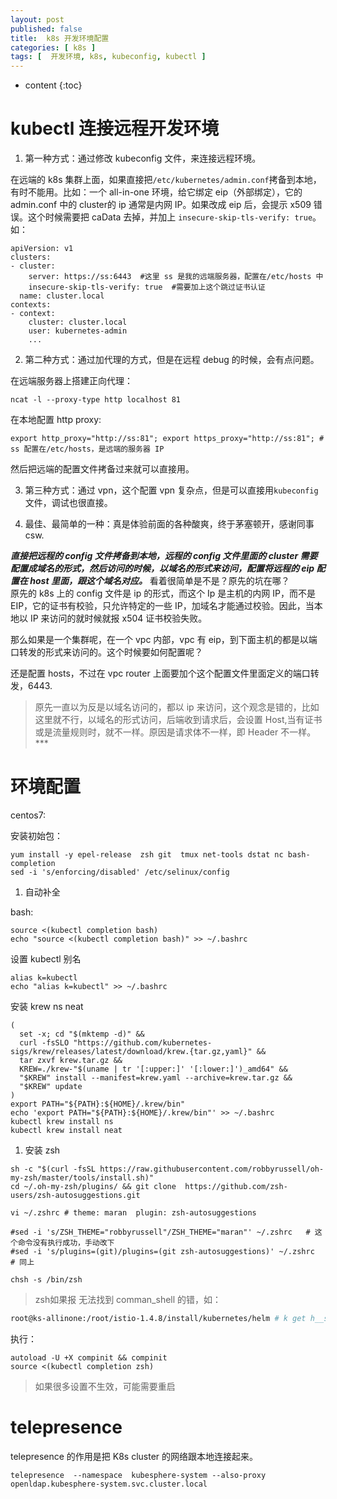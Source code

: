 ```yaml
---
layout: post
published: false
title:  k8s 开发环境配置
categories: [ k8s ]
tags: [  开发环境, k8s, kubeconfig, kubectl ]
---
```

* content
{:toc}

# kubectl 连接远程开发环境

1. 第一种方式：通过修改 kubeconfig 文件，来连接远程环境。


在远端的 k8s 集群上面，如果直接把`/etc/kubernetes/admin.conf`拷备到本地，有时不能用。比如：一个 all-in-one 环境，给它绑定 eip（外部绑定），它的 admin.conf 中的 cluster的 ip 通常是内网 IP。如果改成 eip 后，会提示 x509 错误。这个时候需要把 caData 去掉，并加上 `insecure-skip-tls-verify: true`。如：

```
apiVersion: v1
clusters:
- cluster:
    server: https://ss:6443  #这里 ss 是我的远端服务器，配置在/etc/hosts 中
    insecure-skip-tls-verify: true  #需要加上这个跳过证书认证
  name: cluster.local
contexts:
- context:
    cluster: cluster.local
    user: kubernetes-admin
    ...
```

2. 第二种方式：通过加代理的方式，但是在远程 debug 的时候，会有点问题。

在远端服务器上搭建正向代理：
```
ncat -l --proxy-type http localhost 81
```

在本地配置 http proxy:
```
export http_proxy="http://ss:81"; export https_proxy="http://ss:81"; # ss 配置在/etc/hosts，是远端的服务器 IP
```

 然后把远端的配置文件拷备过来就可以直接用。


3. 第三种方式：通过 vpn，这个配置 vpn 复杂点，但是可以直接用`kubeconfig`文件，调试也很直接。

4. 最佳、最简单的一种：真是体验前面的各种酸爽，终于茅塞顿开，感谢同事 csw.

***直接把远程的 config 文件拷备到本地，远程的 config 文件里面的 cluster 需要配置成域名的形式，然后访问的时候，以域名的形式来访问，配置将远程的 eip 配置在 host 里面，跟这个域名对应。***  看着很简单是不是？原先的坑在哪？  
原先的 k8s 上的 config 文件是 ip 的形式，而这个 Ip 是主机的内网 IP，而不是 EIP，它的证书有校验，只允许特定的一些 IP，加域名才能通过校验。因此，当本地以 IP 来访问的就时候就报 x504 证书校验失败。

那么如果是一个集群呢，在一个 vpc 内部，vpc 有 eip，到下面主机的都是以端口转发的形式来访问的。这个时候要如何配置呢？

还是配置 hosts，不过在 vpc router 上面要加个这个配置文件里面定义的端口转发，6443.

>原先一直以为反是以域名访问的，都以 ip 来访问，这个观念是错的，比如这里就不行，以域名的形式访问，后端收到请求后，会设置 Host,当有证书或是流量规则时，就不一样。原因是请求体不一样，即 Header 不一样。***

# 环境配置

centos7:

安装初始包：

```
yum install -y epel-release  zsh git  tmux net-tools dstat nc bash-completion
sed -i 's/enforcing/disabled' /etc/selinux/config
```

1. 自动补全

bash:
```
source <(kubectl completion bash)
echo "source <(kubectl completion bash)" >> ~/.bashrc
```

设置 kubectl 别名
```
alias k=kubectl
echo "alias k=kubectl" >> ~/.bashrc
```

安装 krew ns neat
```
(
  set -x; cd "$(mktemp -d)" &&
  curl -fsSLO "https://github.com/kubernetes-sigs/krew/releases/latest/download/krew.{tar.gz,yaml}" &&
  tar zxvf krew.tar.gz &&
  KREW=./krew-"$(uname | tr '[:upper:]' '[:lower:]')_amd64" &&
  "$KREW" install --manifest=krew.yaml --archive=krew.tar.gz &&
  "$KREW" update
)
export PATH="${PATH}:${HOME}/.krew/bin"
echo 'export PATH="${PATH}:${HOME}/.krew/bin"' >> ~/.bashrc
kubectl krew install ns
kubectl krew install neat
```


1. 安装 zsh

```
sh -c "$(curl -fsSL https://raw.githubusercontent.com/robbyrussell/oh-my-zsh/master/tools/install.sh)"
cd ~/.oh-my-zsh/plugins/ && git clone  https://github.com/zsh-users/zsh-autosuggestions.git

vi ~/.zshrc # theme: maran  plugin: zsh-autosuggestions

#sed -i 's/ZSH_THEME="robbyrussell"/ZSH_THEME="maran"' ~/.zshrc   # 这个命令没有执行成功，手动改下
#sed -i 's/plugins=(git)/plugins=(git zsh-autosuggestions)' ~/.zshrc  # 同上

chsh -s /bin/zsh

```

>zsh如果报 无法找到 comman_shell 的错，如：
```bash
root@ks-allinone:/root/istio-1.4.8/install/kubernetes/helm # k get h__start_kubectl:6: command not found: _init_completion
```
执行：
```
autoload -U +X compinit && compinit
source <(kubectl completion zsh)  
```

>如果很多设置不生效，可能需要重启

# telepresence

telepresence 的作用是把 K8s cluster 的网络跟本地连接起来。
```
telepresence  --namespace  kubesphere-system --also-proxy openldap.kubesphere-system.svc.cluster.local
```